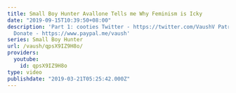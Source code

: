 ```yaml
---
title: Small Boy Hunter Avallone Tells me Why Feminism is Icky
date: "2019-09-15T10:39:50+08:00"
description: 'Part 1: cooties Twitter - https://twitter.com/VaushV Patreon - https://www.patreon.com/vaush
  Donate - https://www.paypal.me/vaush'
series: Small Boy Hunter
url: /vaush/qpsX9IZ9H8o/
providers:
  youtube:
    id: qpsX9IZ9H8o
type: video
publishdate: "2019-03-21T05:25:42.000Z"
---
```

